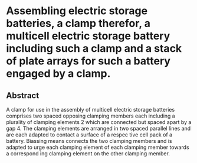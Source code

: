 # Assembling electric storage batteries, a clamp therefor, a multicell electric storage battery including such a clamp and a stack of plate arrays for such a battery engaged by a clamp.

## Abstract
A clamp for use in the assembly of multicell electric storage batteries comprises two spaced opposing clamping members each including a plurality of clamping elements 2 which are connected but spaced apart by a gap 4. The clamping elements are arranged in two spaced parallel lines and are each adapted to contact a surface of a respec tive cell pack of a battery. Biassing means connects the two clamping members and is adapted to urge each clamping element of each clamping member towards a correspond ing clamping element on the other clamping member.